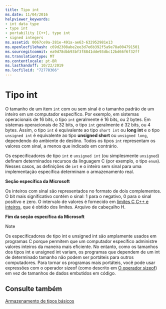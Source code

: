 ```yaml
---
title: Tipo int
ms.date: 11/04/2016
helpviewer_keywords:
- int data type
- type int
- portability [C++], type int
- signed integers
ms.assetid: 0067ce9a-281e-491a-ae63-632952981e13
ms.openlocfilehash: c69d2308abe2ee3d7e6b392f5a9e78a004791501
ms.sourcegitcommit: ea9d78dbb93bf3f8841dde93dbc12bd66f6f32ff
ms.translationtype: MT
ms.contentlocale: pt-BR
ms.lasthandoff: 10/22/2019
ms.locfileid: "72778366"
---
```

# <a name="type-int"></a>Tipo int

O tamanho de um item `int` com ou sem sinal é o tamanho padrão de um inteiro em um computador específico. Por exemplo, em sistemas operacionais de 16 bits, o tipo `int` geralmente é 16 bits, ou 2 bytes. Em sistemas operacionais de 32 bits, o tipo `int` geralmente é 32 bits, ou 4 bytes. Assim, o tipo `int` é equivalente ao tipo `short int` ou **long int** e o tipo `unsigned int` é equivalente ao tipo **unsigned short** ou `unsigned long`, dependendo do ambiente de destino. Todos os tipos `int` representam os valores com sinal, a menos que indicado em contrário.

Os especificadores de tipo `int` e `unsigned int` (ou simplesmente `unsigned`) definem determinados recursos da linguagem C (por exemplo, o tipo `enum`). Nesses casos, as definições de `int` e o inteiro sem sinal para uma implementação específica determinam o armazenamento real.

**Seção específica da Microsoft**

Os inteiros com sinal são representados no formato de dois complementos. O bit mais significativo contém o sinal: 1 para o negativo, 0 para o sinal positivo e zero. O intervalo de valores é fornecido em [limites C C++ e inteiros](../c-language/cpp-integer-limits.md), que é obtido dos limites. Arquivo de cabeçalho H.

**Fim da seção específica da Microsoft**

> [!NOTE]
>  Os especificadores de tipo int e unsigned int são amplamente usados em programas C porque permitem que um computador específico administre valores inteiros da maneira mais eficiente. No entanto, como os tamanhos dos tipos int e unsigned int variam, os programas que dependem de um int de determinado tamanho não podem ser portáteis para outros computadores. Para tornar os programas mais portáteis, você pode usar expressões com o operador sizeof (como descrito em [O operador sizeof](../c-language/sizeof-operator-c.md)) em vez de tamanhos de dados embutidos em código.

## <a name="see-also"></a>Consulte também

[Armazenamento de tipos básicos](../c-language/storage-of-basic-types.md)
